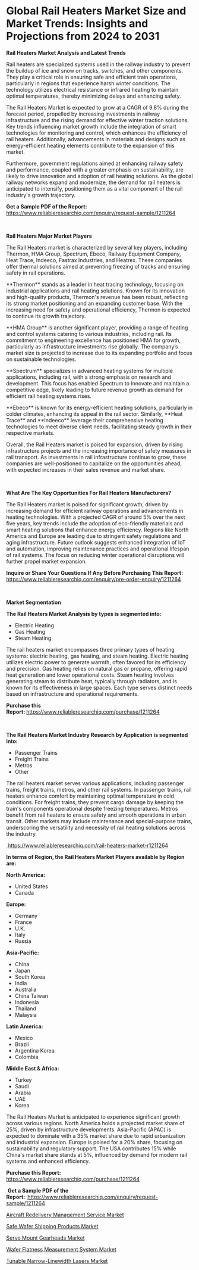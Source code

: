 <p><h1>Global Rail Heaters Market Size and Market Trends: Insights and Projections from 2024 to 2031</h1></p><p><strong>Rail Heaters Market Analysis and Latest Trends</strong></p>
<p><p>Rail heaters are specialized systems used in the railway industry to prevent the buildup of ice and snow on tracks, switches, and other components. They play a critical role in ensuring safe and efficient train operations, particularly in regions that experience harsh winter conditions. The technology utilizes electrical resistance or infrared heating to maintain optimal temperatures, thereby minimizing delays and enhancing safety.</p><p>The Rail Heaters Market is expected to grow at a CAGR of 9.8% during the forecast period, propelled by increasing investments in railway infrastructure and the rising demand for effective winter traction solutions. Key trends influencing market growth include the integration of smart technologies for monitoring and control, which enhances the efficiency of rail heaters. Additionally, advancements in materials and designs such as energy-efficient heating elements contribute to the expansion of this market. </p><p>Furthermore, government regulations aimed at enhancing railway safety and performance, coupled with a greater emphasis on sustainability, are likely to drive innovation and adoption of rail heating solutions. As the global railway networks expand and modernize, the demand for rail heaters is anticipated to intensify, positioning them as a vital component of the rail industry's growth trajectory.</p></p>
<p><strong>Get a Sample PDF of the Report:&nbsp;</strong> <a href="https://www.reliableresearchiq.com/enquiry/request-sample/1211264?utm_campaign=1123&utm_medium=2&utm_source=Github&utm_content=ia&utm_term=12102024&utm_id=rail-heaters">https://www.reliableresearchiq.com/enquiry/request-sample/1211264</a></p>
<p>&nbsp;</p>
<p><strong>Rail Heaters Major Market Players</strong></p>
<p><p>The Rail Heaters market is characterized by several key players, including Thermon, HMA Group, Spectrum, Ebeco, Railway Equipment Company, Heat Trace, Indeeco, Fastrax Industries, and Heatrex. These companies offer thermal solutions aimed at preventing freezing of tracks and ensuring safety in rail operations.</p><p>**Thermon** stands as a leader in heat tracing technology, focusing on industrial applications and rail heating solutions. Known for its innovation and high-quality products, Thermon's revenue has been robust, reflecting its strong market positioning and an expanding customer base. With the increasing need for safety and operational efficiency, Thermon is expected to continue its growth trajectory.</p><p>**HMA Group** is another significant player, providing a range of heating and control systems catering to various industries, including rail. Its commitment to engineering excellence has positioned HMA for growth, particularly as infrastructure investments rise globally. The company’s market size is projected to increase due to its expanding portfolio and focus on sustainable technologies.</p><p>**Spectrum** specializes in advanced heating systems for multiple applications, including rail, with a strong emphasis on research and development. This focus has enabled Spectrum to innovate and maintain a competitive edge, likely leading to future revenue growth as demand for efficient rail heating systems rises.</p><p>**Ebeco** is known for its energy-efficient heating solutions, particularly in colder climates, enhancing its appeal in the rail sector. Similarly, **Heat Trace** and **Indeeco** leverage their comprehensive heating technologies to meet diverse client needs, facilitating steady growth in their respective markets.</p><p>Overall, the Rail Heaters market is poised for expansion, driven by rising infrastructure projects and the increasing importance of safety measures in rail transport. As investments in rail infrastructure continue to grow, these companies are well-positioned to capitalize on the opportunities ahead, with expected increases in their sales revenue and market share.</p></p>
<p>&nbsp;</p>
<p><strong>What Are The Key Opportunities For Rail Heaters Manufacturers?</strong></p>
<p><p>The Rail Heaters market is poised for significant growth, driven by increasing demand for efficient railway operations and advancements in heating technologies. With a projected CAGR of around 5% over the next five years, key trends include the adoption of eco-friendly materials and smart heating solutions that enhance energy efficiency. Regions like North America and Europe are leading due to stringent safety regulations and aging infrastructure. Future outlook suggests enhanced integration of IoT and automation, improving maintenance practices and operational lifespan of rail systems. The focus on reducing winter operational disruptions will further propel market expansion.</p></p>
<p><strong>Inquire or Share Your Questions If Any Before Purchasing This Report:</strong> <a href="https://www.reliableresearchiq.com/enquiry/pre-order-enquiry/1211264?utm_campaign=1123&utm_medium=2&utm_source=Github&utm_content=ia&utm_term=12102024&utm_id=rail-heaters">https://www.reliableresearchiq.com/enquiry/pre-order-enquiry/1211264</a></p>
<p>&nbsp;</p>
<p><strong>Market Segmentation</strong></p>
<p><strong>The Rail Heaters Market Analysis by types is segmented into:</strong></p>
<p><ul><li>Electric Heating</li><li>Gas Heating</li><li>Steam Heating</li></ul></p>
<p><p>The rail heaters market encompasses three primary types of heating systems: electric heating, gas heating, and steam heating. Electric heating utilizes electric power to generate warmth, often favored for its efficiency and precision. Gas heating relies on natural gas or propane, offering rapid heat generation and lower operational costs. Steam heating involves generating steam to distribute heat, typically through radiators, and is known for its effectiveness in large spaces. Each type serves distinct needs based on infrastructure and operational requirements.</p></p>
<p><strong>Purchase this Report:&nbsp;</strong><a href="https://www.reliableresearchiq.com/purchase/1211264?utm_campaign=1123&utm_medium=2&utm_source=Github&utm_content=ia&utm_term=12102024&utm_id=rail-heaters">https://www.reliableresearchiq.com/purchase/1211264</a></p>
<p>&nbsp;</p>
<p><strong>The Rail Heaters Market Industry Research by Application is segmented into:</strong></p>
<p><ul><li>Passenger Trains</li><li>Freight Trains</li><li>Metros</li><li>Other</li></ul></p>
<p><p>The rail heaters market serves various applications, including passenger trains, freight trains, metros, and other rail systems. In passenger trains, rail heaters enhance comfort by maintaining optimal temperature in cold conditions. For freight trains, they prevent cargo damage by keeping the train's components operational despite freezing temperatures. Metros benefit from rail heaters to ensure safety and smooth operations in urban transit. Other markets may include maintenance and special-purpose trains, underscoring the versatility and necessity of rail heating solutions across the industry.</p></p>
<p><a href="https://www.reliableresearchiq.com/rail-heaters-market-r1211264?utm_campaign=1123&utm_medium=2&utm_source=Github&utm_content=ia&utm_term=12102024&utm_id=rail-heaters">&nbsp;https://www.reliableresearchiq.com/rail-heaters-market-r1211264</a></p>
<p><strong>In terms of Region, the Rail Heaters Market Players available by Region are:</strong></p>
<p>
    <p> <strong> North America: </strong>
        <ul>
            <li>United States</li>
            <li>Canada</li>
        </ul>
        </p> 
    <p> <strong> Europe: </strong>
        <ul>
            <li>Germany</li>
            <li>France</li>
            <li>U.K.</li>
            <li>Italy</li>
            <li>Russia</li>
        </ul>
        </p> 
    <p> <strong> Asia-Pacific: </strong>
        <ul>
            <li>China</li>
            <li>Japan</li>
            <li>South Korea</li>
            <li>India</li>
            <li>Australia</li>
            <li>China Taiwan</li>
            <li>Indonesia</li>
            <li>Thailand</li>
            <li>Malaysia</li>
        </ul>
        </p> 
    <p> <strong> Latin America: </strong>
        <ul>
            <li>Mexico</li>
            <li>Brazil</li>
            <li>Argentina Korea</li>
            <li>Colombia</li>
        </ul>
        </p> 
    <p> <strong> Middle East & Africa: </strong>
        <ul>
            <li>Turkey</li>
            <li>Saudi</li>
            <li>Arabia</li>
            <li>UAE</li>
            <li>Korea</li>
        </ul>
    </p>
    </p>
<p><p>The Rail Heaters Market is anticipated to experience significant growth across various regions. North America holds a projected market share of 25%, driven by infrastructure developments. Asia-Pacific (APAC) is expected to dominate with a 35% market share due to rapid urbanization and industrial expansion. Europe is poised for a 20% share, focusing on sustainability and regulatory support. The USA contributes 15% while China's market share stands at 5%, influenced by demand for modern rail systems and enhanced efficiency.</p></p>
<p><strong>Purchase this Report: </strong><a href="https://www.reliableresearchiq.com/purchase/1211264?utm_campaign=1123&utm_medium=2&utm_source=Github&utm_content=ia&utm_term=12102024&utm_id=rail-heaters">https://www.reliableresearchiq.com/purchase/1211264</a></p>
<p>&nbsp;<strong>Get a Sample PDF of the Report:&nbsp;&nbsp;</strong><a href="https://www.reliableresearchiq.com/enquiry/request-sample/1211264?utm_campaign=1123&utm_medium=2&utm_source=Github&utm_content=ia&utm_term=12102024&utm_id=rail-heaters">https://www.reliableresearchiq.com/enquiry/request-sample/1211264</a></p>
<p><strong></strong></p>
<p><p><a href="https://github.com/thulinondelorew/Market-Research-Report-List-1/blob/main/aircraft-redelivery-management-service-market.md?utm_campaign=1123&utm_medium=2&utm_source=Github&utm_content=ia&utm_term=12102024&utm_id=rail-heaters">Aircraft Redelivery Management Service Market</a></p><p><a href="https://www.linkedin.com/pulse/safe-wafer-shipping-products-market-ecosystem-competitive-gxbwe?utm_campaign=1123&utm_medium=2&utm_source=Github&utm_content=ia&utm_term=12102024&utm_id=rail-heaters">Safe Wafer Shipping Products Market</a></p><p><a href="https://www.linkedin.com/pulse/driving-forces-global-servo-mount-gearheads-market-trends-kmvme?utm_campaign=1123&utm_medium=2&utm_source=Github&utm_content=ia&utm_term=12102024&utm_id=rail-heaters">Servo Mount Gearheads Market</a></p><p><a href="https://www.linkedin.com/pulse/wafer-flatness-measurement-system-market-report-product-type-j2ujc?utm_campaign=1123&utm_medium=2&utm_source=Github&utm_content=ia&utm_term=12102024&utm_id=rail-heaters">Wafer Flatness Measurement System Market</a></p><p><a href="https://github.com/akrenkthongy/Market-Research-Report-List-1/blob/main/tunable-narrow-linewidth-lasers-market.md?utm_campaign=1123&utm_medium=2&utm_source=Github&utm_content=ia&utm_term=12102024&utm_id=rail-heaters">Tunable Narrow-Linewidth Lasers Market</a></p></p>